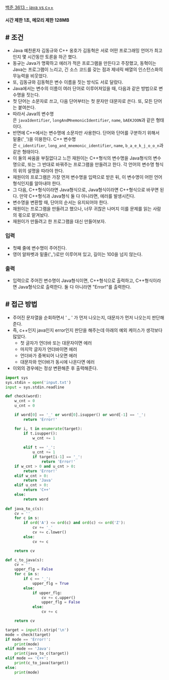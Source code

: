
[백준 3613 - java vs c++](https://www.acmicpc.net/problem/3613)

#### **시간 제한 1초, 메모리 제한 128MB**

## **# 조건**

- Java 예찬론자 김동규와 C++ 옹호가 김동혁은 서로 어떤 프로그래밍 언어가 최고인지 몇 시간동안 토론을 하곤 했다. 
- 동규는 Java가 명확하고 에러가 적은 프로그램을 만든다고 주장했고, 동혁이는 Java는 프로그램이 느리고, 긴 소스 코드를 갖는 점과 제네릭 배열의 인스턴스화의 무능력을 비웃었다.
- 또, 김동규와 김동혁은 변수 이름을 짓는 방식도 서로 달랐다. 
- Java에서는 변수의 이름이 여러 단어로 이루어져있을 때, 다음과 같은 방법으로 변수명을 짓는다. 
- 첫 단어는 소문자로 쓰고, 다음 단어부터는 첫 문자만 대문자로 쓴다. 또, 모든 단어는 붙여쓴다.
- 따라서 Java의 변수명은 `javaIdentifier`, `longAndMnemonicIdentifier`, `name`, `bAEKJOON`과 같은 형태이다.
- 반면에 C++에서는 변수명에 소문자만 사용한다. 단어와 단어를 구분하기 위해서 밑줄('`_`')을 이용한다. C++ 변수명은 `c_identifier`, `long_and_mnemonic_identifier`, `name`, `b_a_e_k_j_o_o_n`과 같은 형태이다.
- 이 둘의 싸움을 부질없다고 느낀 재원이는 C++형식의 변수명을 Java형식의 변수명으로, 또는 그 반대로 바꿔주는 프로그램을 만들려고 한다. 각 언어의 변수명 형식의 위의 설명을 따라야 한다.
- 재원이의 프로그램은 가장 먼저 변수명을 입력으로 받은 뒤, 이 변수명이 어떤 언어 형식인지를 알아내야 한다. 
- 그 다음, C++형식이라면 Java형식으로, Java형식이라면 C++형식으로 바꾸면 된다. 만약 C++형식과 Java형식 둘 다 아니라면, 에러를 발생시킨다. 
- 변수명을 변환할 때, 단어의 순서는 유지되어야 한다.
- 재원이는 프로그램을 만들려고 했으나, 너무 귀찮은 나머지 이를 문제를 읽는 사람의 몫으로 맡겨놨다.
- 재원이가 만들려고 한 프로그램을 대신 만들어보자.

### **입력**
- 첫째 줄에 변수명이 주어진다.
- 영어 알파벳과 밑줄('_')로만 이루어져 있고, 길이는 100을 넘지 않는다.

### **출력**
- 입력으로 주어진 변수명이 Java형식이면, C++형식으로 출력하고, C++형식이라면 Java형식으로 출력한다. 둘 다 아니라면 "Error!"를 출력한다.


## **# 접근 방법**

- 주어진 문자열을 순회하면서 ' _ ' 가 먼저 나오는지, 대문자가 먼저 나오는지 판단해준다.
- 즉, c++인지 java인지 error인지 판단을 해주는데 아래의 예외 케이스가 생각보다 많았다.
	- 첫 글자가 언더바 또는 대문자이면 에러
	- 마지막 글자가 언더바이면 에러
	- 언더바가 중복되어 나오면 에러
	- 대문자와 언더바가 동시에 나온다면 에러
- 이외의 경우에는 정상 변환해준 후 출력해준다.


```python
import sys
sys.stdin = open('input.txt')
input = sys.stdin.readline

def check(word):
    w_cnt = 0
    u_cnt = 0

    if word[0] == '_' or word[0].isupper() or word[-1] == '_':
        return 'Error!'

    for i, t in enumerate(target):
        if t.isupper():
            w_cnt += 1
            
        elif t == '_':
            u_cnt += 1
            if target[i-1] == '_':
                return 'Error!'
    if w_cnt > 0 and u_cnt > 0:
        return 'Error!'
    elif w_cnt > 0:
        return 'Java'
    elif u_cnt > 0:
        return 'C++'
    else:
        return word
    
def java_to_c(s):
    cv = ''
    for c in s:
        if ord('A') <= ord(c) and ord(c) <= ord('Z'):
            cv += '_'
            cv += c.lower()
        else:
            cv += c

    return cv

def c_to_java(s):
    cv = ''
    upper_flg = False
    for c in s:
        if c == '_':
            upper_flg = True
        else:
            if upper_flg:
                cv += c.upper()
                upper_flg = False
            else:
                cv += c

    return cv

target = input().strip('\n')
mode = check(target)
if mode == 'Error!':
    print(mode)
elif mode == 'Java':
    print(java_to_c(target))
elif mode == 'C++':
    print(c_to_java(target))
else:
    print(mode)
```